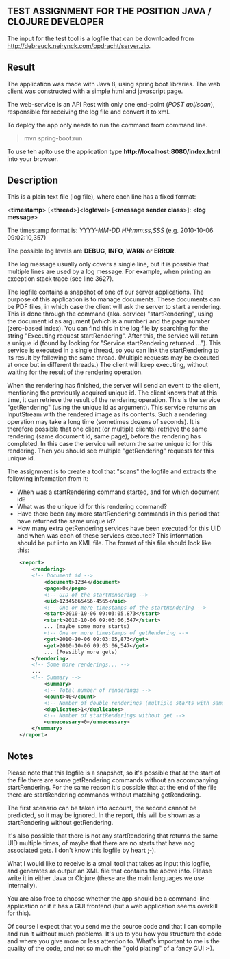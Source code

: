 ## TEST ASSIGNMENT FOR THE POSITION JAVA / CLOJURE DEVELOPER

The input for the test tool is a logfile that can be downloaded from http://debreuck.neirynck.com/opdracht/server.zip. 

## Result

The application was made with Java 8, using spring boot libraries. 
The web client was constructed with a simple html and javascript page. 

The web-service is an API Rest with only one end-point (_POST api/scan_), 
responsible for receiving the log file and convert it to xml.

To deploy the app only needs to run the command from command line.
> mvn spring-boot:run

To use teh aplto use the application type **http://localhost:8080/index.html** into your browser.

## Description

This is a plain text file (log file), where each line has a fixed format: 

<**timestamp**> [<**thread**>]<**loglevel**> [<**message sender class**>]: <**log message**>

The timestamp format is:
_YYYY-MM-DD HH:mm:ss,SSS_
(e.g. 2010-10-06 09:02:10,357)

The possible log levels are **DEBUG**, **INFO**, **WARN** or **ERROR**. 

The log message usually only covers a single line, but it is possible that multiple lines are used by a log message. For example, when printing an exception stack trace (see line 3627).

The logfile contains a snapshot of one of our server applications. The purpose of this application is to manage documents. These documents can be PDF files, in which case the client will ask the server to start a rendering. This is done through the command (aka. service) "startRendering", using the document id as argument (which is a number) and the page number (zero-based index). You can find this in the log file by searching for the string "Executing request startRendering". After this, the service will return a unique id (found by looking for "Service startRendering returned ..."). This service is executed in a single thread, so you can link the startRendering to its result by following the same thread. (Multiple requests may be executed at once but in different threads.) The client will keep executing, without waiting for the result of the rendering operation.

When the rendering has finished, the server will send an event to the client, mentioning the previously acquired unique id. The client knows that at this time, it can retrieve the result of the rendering operation. This is the service "getRendering" (using the unique id as argument). This service returns an InputStream with the rendered image as its contents. Such a rendering operation may take a long time (sometimes dozens of seconds). It is therefore possible that one client (or multiple clients) retrieve the same rendering (same document id, same page), before the rendering has completed. In this case the service will return the same unique id for this rendering. Then you should see multiple "getRendering" requests for this unique id.

The assignment is to create a tool that "scans" the logfile and extracts the following information from it:
- When was a startRendering command started, and for which document id?
- What was the unique id for this rendering command?
- Have there been any more startRendering commands in this period that have returned the same unique id?
- How many extra getRendering services have been executed for this UID and when was each of these services executed?
This information should be put into an XML file. The format of this file should look like this:

~~~ xml
    <report>
        <rendering>
        <!-- Document id -->
            <document>1234</document>
            <page>0</page>
            <!-- UID of the startRendering -->
            <uid>12345665456-4565</uid>
            <!-- One or more timestamps of the startRendering -->
            <start>2010-10-06 09:03:05,873</start>
            <start>2010-10-06 09:03:06,547</start>
            ... (maybe some more starts)
            <!-- One or more timestamps of getRendering -->
            <get>2010-10-06 09:03:05,873</get>
            <get>2010-10-06 09:03:06,547</get>
            ... (Possibly more gets)
        </rendering>
        <!-- Some more renderings... -->
        ...
        <!-- Summary -->
            <summary>
            <!-- Total number of renderings -->
            <count>40</count>
            <!-- Number of double renderings (multiple starts with same UID) -->
            <duplicates>1</duplicates>
            <!-- Number of startRenderings without get -->
            <unnecessary>0</unnecessary>
        </summary>
    </report>

~~~

## Notes

Please note that this logfile is a snapshot, so it's possible that at the start of the file there are some getRendering commands without an accompanying startRendering. For the same reason it's possible that at the end of the file there are startRendering commands without matching getRendering. 

The first scenario can be taken into account, the second cannot be predicted, so it may be ignored. In the report, this will be shown as a startRendering without getRendering.

It's also possible that there is not any startRendering that returns the same UID multiple times, of maybe that there are no starts that have nog associated gets. I don't know this logfile by heart ;-).

What I would like to receive is a small tool that takes as input this logfile, and generates as output an XML file that contains the above info. Please write it in either Java or Clojure (these are the main languages we use internally). 

You are also free to choose whether the app should be a command-line application or if it has a GUI frontend (but a web application seems overkill for this).

Of course I expect that you send me the source code and that I can compile and run it without much problems. It's up to you how you structure the code and where you give more or less attention to. What's important to me is the quality of the code, and not so much the "gold plating" of a fancy GUI :-).

